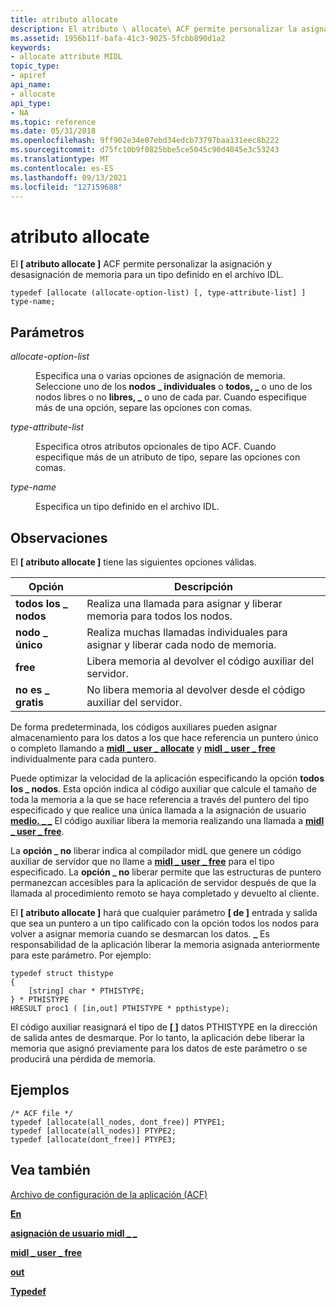 ```yaml
---
title: atributo allocate
description: El atributo \ allocate\ ACF permite personalizar la asignación y desasignación de memoria para un tipo definido en el archivo IDL.
ms.assetid: 1956b11f-bafa-41c3-9025-5fcbb890d1a2
keywords:
- allocate attribute MIDL
topic_type:
- apiref
api_name:
- allocate
api_type:
- NA
ms.topic: reference
ms.date: 05/31/2018
ms.openlocfilehash: 9ff902e34e07ebd34edcb73797baa131eec8b222
ms.sourcegitcommit: d75fc10b9f0825bbe5ce5045c90d4045e3c53243
ms.translationtype: MT
ms.contentlocale: es-ES
ms.lasthandoff: 09/13/2021
ms.locfileid: "127159688"
---
```

# <a name="allocate-attribute"></a>atributo allocate

El **\[ atributo allocate \]** ACF permite personalizar la asignación y desasignación de memoria para un tipo definido en el archivo IDL.

``` syntax
typedef [allocate (allocate-option-list) [, type-attribute-list] ] type-name;
```

## <a name="parameters"></a>Parámetros

<dl> <dt>

*allocate-option-list* 
</dt> <dd>

Especifica una o varias opciones de asignación de memoria. Seleccione uno de los **nodos \_ individuales** o  **todos, \_** o uno de los nodos libres o no **libres, \_** o uno de cada par. Cuando especifique más de una opción, separe las opciones con comas.

</dd> <dt>

*type-attribute-list* 
</dt> <dd>

Especifica otros atributos opcionales de tipo ACF. Cuando especifique más de un atributo de tipo, separe las opciones con comas.

</dd> <dt>

*type-name* 
</dt> <dd>

Especifica un tipo definido en el archivo IDL.

</dd> </dl>

## <a name="remarks"></a>Observaciones

El **\[ atributo allocate \]** tiene las siguientes opciones válidas.



| Opción           | Descripción                                                           |
|------------------|-----------------------------------------------------------------------|
| **todos los \_ nodos**   | Realiza una llamada para asignar y liberar memoria para todos los nodos.             |
| **nodo \_ único** | Realiza muchas llamadas individuales para asignar y liberar cada nodo de memoria. |
| **free**         | Libera memoria al devolver el código auxiliar del servidor.                          |
| **no es \_ gratis**   | No libera memoria al devolver desde el código auxiliar del servidor.                  |



 

De forma predeterminada, los códigos auxiliares pueden asignar almacenamiento para los datos a los que hace referencia un puntero único o completo llamando a [**midl \_ user \_ allocate**](midl-user-allocate-1.md) y [**midl \_ user \_ free**](midl-user-free-1.md) individualmente para cada puntero.

Puede optimizar la velocidad de la aplicación especificando la opción **todos los \_ nodos**. Esta opción indica al código auxiliar que calcule el tamaño de toda la memoria a la que se hace referencia a través del puntero del tipo especificado y que realice una única llamada a la asignación de usuario [**medio. \_ \_**](midl-user-allocate-1.md) El código auxiliar libera la memoria realizando una llamada a [**midl \_ user \_ free**](midl-user-free-1.md).

La **opción \_ no** liberar indica al compilador midL que genere un código auxiliar de servidor que no llame a [**midl \_ user \_ free**](midl-user-free-1.md) para el tipo especificado. La **opción \_ no** liberar permite que las estructuras de puntero permanezcan accesibles para la aplicación de servidor después de que la llamada al procedimiento remoto se haya completado y devuelto al cliente.

El **\[ atributo allocate \]** hará que cualquier parámetro **\[ de \]** entrada y salida que sea un puntero a un tipo calificado con la opción todos los nodos para volver a asignar memoria cuando se desmarcan los datos. **\_** Es responsabilidad de la aplicación liberar la memoria asignada anteriormente para este parámetro. Por ejemplo:

``` syntax
typedef struct thistype 
{ 
    [string] char * PTHISTYPE;  
} * PTHISTYPE
HRESULT proc1 ( [in,out] PTHISTYPE * ppthistype);
```

El código auxiliar reasignará el tipo de [**\[ \]**](out-idl.md) datos PTHISTYPE en la dirección de salida antes de desmarque. Por lo tanto, la aplicación debe liberar la memoria que asignó previamente para los datos de este parámetro o se producirá una pérdida de memoria.

## <a name="examples"></a>Ejemplos

``` syntax
/* ACF file */ 
typedef [allocate(all_nodes, dont_free)] PTYPE1; 
typedef [allocate(all_nodes)] PTYPE2; 
typedef [allocate(dont_free)] PTYPE3;
```

## <a name="see-also"></a>Vea también

<dl> <dt>

[Archivo de configuración de la aplicación (ACF)](application-configuration-file-acf-.md)
</dt> <dt>

[**En**](in.md)
</dt> <dt>

[**asignación de usuario midl \_ \_**](midl-user-allocate-1.md)
</dt> <dt>

[**midl \_ user \_ free**](midl-user-free-1.md)
</dt> <dt>

[**out**](out-idl.md)
</dt> <dt>

[**Typedef**](typedef.md)
</dt> </dl>

 

 




